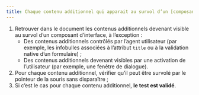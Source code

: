 ```yaml
---
title: Chaque contenu additionnel qui apparait au survol d’un [composant d’interface](#composant-d-interface) peut-il être survolé par le pointeur de la souris sans disparaître (hors cas particuliers) ?
---
```


1. Retrouver dans le document les contenus additionnels devenant visible au survol d’un composant d’interface, à l’exception :
   - Des contenus additionnels contrôlés par l’agent utilisateur (par exemple, les infobulles associées à l’attribut `title` ou à la validation native d’un formulaire) ;
   - Des contenus additionnels devenant visibles par une activation de l’utilisateur (par exemple, une fenêtre de dialogue).
2. Pour chaque contenu additionnel, vérifier qu’il peut être survolé par le pointeur de la souris sans disparaître ;
3. Si c’est le cas pour chaque contenu additionnel, **le test est validé**.
